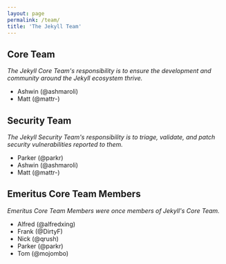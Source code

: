 ```yaml
---
layout: page
permalink: /team/
title: 'The Jekyll Team'
---
```


## Core Team

_The Jekyll Core Team's responsibility is to ensure the development and
community around the Jekyll ecosystem thrive._

* Ashwin (@ashmaroli)
* Matt (@mattr-)

## Security Team

_The Jekyll Security Team's responsibility is to triage, validate, and patch
security vulnerabilities reported to them._

* Parker (@parkr)
* Ashwin (@ashmaroli)
* Matt (@mattr-)

## Emeritus Core Team Members

_Emeritus Core Team Members were once members of Jekyll's Core Team._

* Alfred (@alfredxing)
* Frank (@DirtyF)
* Nick (@qrush)
* Parker (@parkr)
* Tom (@mojombo)
